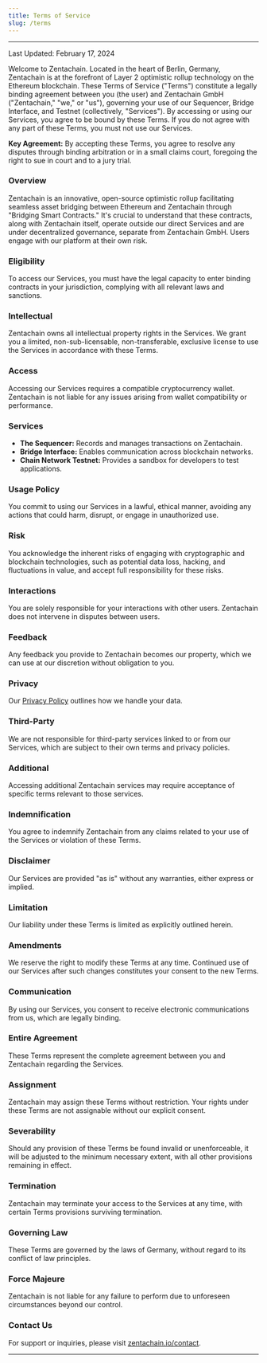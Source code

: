 ```yaml
---
title: Terms of Service
slug: /terms
---
```


---

Last Updated: February 17, 2024

Welcome to Zentachain. Located in the heart of Berlin, Germany, Zentachain is at the forefront of Layer 2 optimistic rollup technology on the Ethereum blockchain. These Terms of Service ("Terms") constitute a legally binding agreement between you (the user) and Zentachain GmbH ("Zentachain," "we," or "us"), governing your use of our Sequencer, Bridge Interface, and Testnet (collectively, "Services"). By accessing or using our Services, you agree to be bound by these Terms. If you do not agree with any part of these Terms, you must not use our Services.

**Key Agreement:** By accepting these Terms, you agree to resolve any disputes through binding arbitration or in a small claims court, foregoing the right to sue in court and to a jury trial.

### Overview

Zentachain is an innovative, open-source optimistic rollup facilitating seamless asset bridging between Ethereum and Zentachain through "Bridging Smart Contracts." It's crucial to understand that these contracts, along with Zentachain itself, operate outside our direct Services and are under decentralized governance, separate from Zentachain GmbH. Users engage with our platform at their own risk.

### Eligibility

To access our Services, you must have the legal capacity to enter binding contracts in your jurisdiction, complying with all relevant laws and sanctions.

### Intellectual

Zentachain owns all intellectual property rights in the Services. We grant you a limited, non-sub-licensable, non-transferable, exclusive license to use the Services in accordance with these Terms.

### Access

Accessing our Services requires a compatible cryptocurrency wallet. Zentachain is not liable for any issues arising from wallet compatibility or performance.

### Services

- **The Sequencer:** Records and manages transactions on Zentachain.
- **Bridge Interface:** Enables communication across blockchain networks.
- **Chain Network Testnet:** Provides a sandbox for developers to test applications.

### Usage Policy

You commit to using our Services in a lawful, ethical manner, avoiding any actions that could harm, disrupt, or engage in unauthorized use.

### Risk

You acknowledge the inherent risks of engaging with cryptographic and blockchain technologies, such as potential data loss, hacking, and fluctuations in value, and accept full responsibility for these risks.

### Interactions

You are solely responsible for your interactions with other users. Zentachain does not intervene in disputes between users.

### Feedback

Any feedback you provide to Zentachain becomes our property, which we can use at our discretion without obligation to you.

### Privacy

Our [Privacy Policy](https://devs-chain.zentachain.io/docs/privacy-policy) outlines how we handle your data.

### Third-Party

We are not responsible for third-party services linked to or from our Services, which are subject to their own terms and privacy policies.

### Additional

Accessing additional Zentachain services may require acceptance of specific terms relevant to those services.

### Indemnification

You agree to indemnify Zentachain from any claims related to your use of the Services or violation of these Terms.

### Disclaimer

Our Services are provided "as is" without any warranties, either express or implied.

### Limitation

Our liability under these Terms is limited as explicitly outlined herein.

### Amendments

We reserve the right to modify these Terms at any time. Continued use of our Services after such changes constitutes your consent to the new Terms.

### Communication

By using our Services, you consent to receive electronic communications from us, which are legally binding.

### Entire Agreement

These Terms represent the complete agreement between you and Zentachain regarding the Services.

### Assignment

Zentachain may assign these Terms without restriction. Your rights under these Terms are not assignable without our explicit consent.

### Severability

Should any provision of these Terms be found invalid or unenforceable, it will be adjusted to the minimum necessary extent, with all other provisions remaining in effect.

### Termination

Zentachain may terminate your access to the Services at any time, with certain Terms provisions surviving termination.

### Governing Law

These Terms are governed by the laws of Germany, without regard to its conflict of law principles.

### Force Majeure

Zentachain is not liable for any failure to perform due to unforeseen circumstances beyond our control.

### Contact Us

For support or inquiries, please visit [zentachain.io/contact](https://zentachain.io/contact).

---
